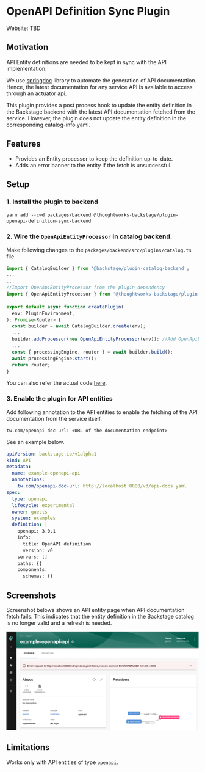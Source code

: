 # OpenAPI Definition Sync Plugin

Website: TBD

## Motivation

API Entity definitions are needed to be kept in sync with the API implementation.

We use [springdoc](https://springdoc.org/) library to automate the generation of API documentation. Hence, the latest documentation for any service API is available to access through an actuator api.

This plugin provides a post process hook to update the entity definition in the Backstage backend with the latest API documentation fetched from the service. However, the plugin does not update the entity definition in the corresponding catalog-info.yaml.


## Features

-  Provides an Entity processor to keep the definition up-to-date.
-  Adds an error banner to the entity if the fetch is unsuccessful.

## Setup

### 1. Install the plugin to backend
```shell
yarn add --cwd packages/backend @thoughtworks-backstage/plugin-openapi-definition-sync-backend
```

### 2. Wire the `OpenApiEntityProcessor` in catalog backend.

Make following changes to the `packages/backend/src/plugins/catalog.ts` file 
```typescript
import { CatalogBuilder } from '@backstage/plugin-catalog-backend';
...
...
//Import OpenApiEntityProcessor from the plugin dependency
import { OpenApiEntityProcessor } from '@thoughtworks-backstage/plugin-openapi-definition-sync-backend';

export default async function createPlugin(
  env: PluginEnvironment,
): Promise<Router> {
  const builder = await CatalogBuilder.create(env);
  ...
  builder.addProcessor(new OpenApiEntityProcessor(env)); //Add OpenApiEntityProcessor to the builder.
  ...
  const { processingEngine, router } = await builder.build();
  await processingEngine.start();
  return router;
}
```
You can also refer the actual code [here](https://github.com/backstage-plugins/backstage-plugin-dev/commit/c52760d945d4a936f6fa46b53882077dd945a850).

### 3. Enable the plugin for API entities

Add following annotation to the API entities to enable the fetching of the API documentation from the service itself.

```
tw.com/openapi-doc-url: <URL of the documentation endpoint>
```

See an example below.

```yaml
apiVersion: backstage.io/v1alpha1
kind: API
metadata:
  name: example-openapi-api
  annotations:
    tw.com/openapi-doc-url: http://localhost:8080/v3/api-docs.yaml
spec:
  type: openapi
  lifecycle: experimental
  owner: guests
  system: examples
  definition: |
    openapi: 3.0.1
    info:
      title: OpenAPI definition
      version: v0
    servers: []
    paths: {}
    components:
      schemas: {}
```

## Screenshots

Screenshot belows shows an API entity page when API documentation fetch fails. This indicates that the entity definition in the Backstage catalog is no longer valid and a refresh is needed.

![API Entity page with error](images/api-with-fetch-error.png)

## Limitations

Works only with API entities of type `openapi`.